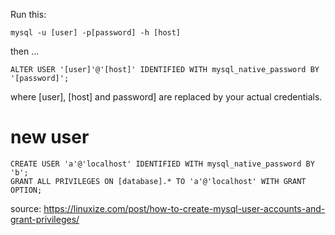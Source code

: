 Run this:

```
mysql -u [user] -p[password] -h [host]
```

then ...

```
ALTER USER '[user]'@'[host]' IDENTIFIED WITH mysql_native_password BY '[password]';
```

where [user], [host] and password] are replaced by your actual credentials.

# new user

```
CREATE USER 'a'@'localhost' IDENTIFIED WITH mysql_native_password BY 'b';
GRANT ALL PRIVILEGES ON [database].* TO 'a'@'localhost' WITH GRANT OPTION;
```
source: https://linuxize.com/post/how-to-create-mysql-user-accounts-and-grant-privileges/

